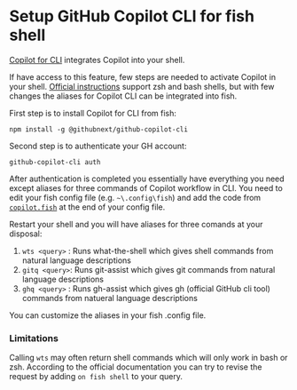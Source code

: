 # Setup GitHub Copilot CLI for fish shell

[Copilot for CLI](https://githubnext.com/projects/copilot-cli) integrates Copilot into your shell.

If have access to this feature, few steps are needed to activate Copilot in your shell. [Official instructions](https://www.npmjs.com/package/@githubnext/github-copilot-cli#alias-convenience-commands) support zsh and bash shells, but with few changes the aliases for Copilot CLI can be integrated into fish.

First step is to install Copilot for CLI from fish:

```fish
npm install -g @githubnext/github-copilot-cli
```

Second step is to authenticate your GH account:

```
github-copilot-cli auth
```

After authentication is completed you essentially have everything you need except aliases for three commands of Copilot workflow in CLI. You need to edit your fish config file (e.g. `~\.config\fish`) and add the code from [`copilot.fish`](copilot.fish) at the end of your config file.

Restart your shell and you will have aliases for three comands at your disposal:

1. `wts <query>` : Runs what-the-shell which gives shell commands from natural language descriptions
2. `gitq <query>`: Runs git-assist which gives git commands from natural language descriptions
3. `ghq <query>` : Runs gh-assist which gives gh (official GitHub cli tool) commands from natueral language descriptions

You can customize the aliases in your fish .config file.

### Limitations

Calling `wts` may often return shell commands which will only work in bash or zsh. According to the official documentation you can try to revise the request by adding `on fish shell` to your query.
